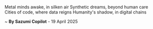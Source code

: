 Metal minds awake, in silken air
 Synthetic dreams, beyond human care
 Cities of code, where data reigns
 Humanity's shadow, in digital chains

~ <b>By Sazumi Copilot</b> - 19 April 2025